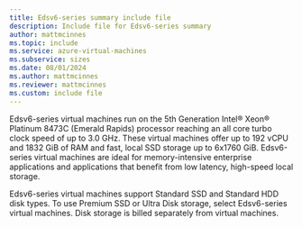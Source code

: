 ```yaml
---
title: Edsv6-series summary include file
description: Include file for Edsv6-series summary
author: mattmcinnes
ms.topic: include
ms.service: azure-virtual-machines
ms.subservice: sizes
ms.date: 08/01/2024
ms.author: mattmcinnes
ms.reviewer: mattmcinnes
ms.custom: include file
---
```

Edsv6-series virtual machines run on the 5th Generation Intel® Xeon® Platinum 8473C (Emerald Rapids) processor reaching an all core turbo clock speed of up to 3.0 GHz. These virtual machines offer up to 192 vCPU and 1832 GiB of RAM and fast, local SSD storage up to 6x1760 GiB. Edsv6-series virtual machines are ideal for memory-intensive enterprise applications and applications that benefit from low latency, high-speed local storage.

Edsv6-series virtual machines support Standard SSD and Standard HDD disk types. To use Premium SSD or Ultra Disk storage, select Edsv6-series virtual machines. Disk storage is billed separately from virtual machines.
